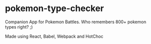 # pokemon-type-checker
Companion App for Pokemon Battles. Who remembers 800+ pokemon types right? ;)

Made using React, Babel, Webpack and HotChoc
